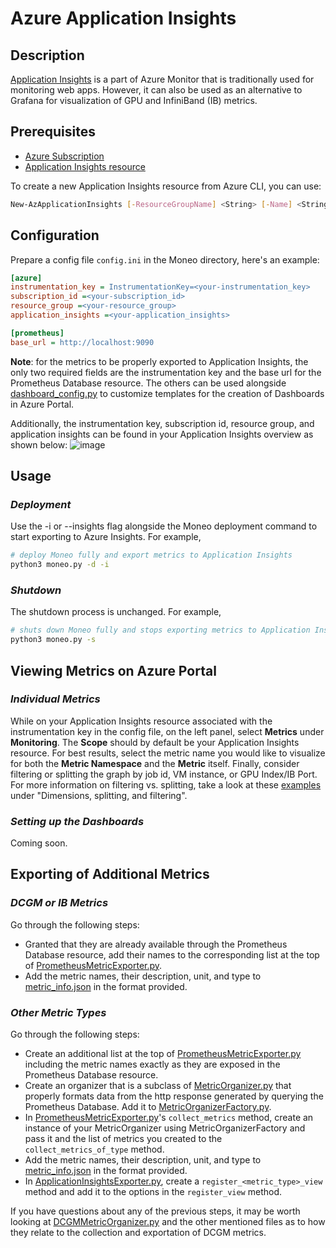 Azure Application Insights
==========================

Description
-----------
[Application Insights](https://docs.microsoft.com/en-us/azure/azure-monitor/app/app-insights-overview) is a part of Azure Monitor that is traditionally used for monitoring web apps. However, it can also be used as an alternative to Grafana for visualization of GPU and InfiniBand (IB) metrics. 

Prerequisites
-------------
- [Azure Subscription](https://azure.microsoft.com/en-us/free/search/?OCID=AIDcmm5edswduu_SEM_42cfb6241b0210cccb1bd4c6a446df9b:G:s&ef_id=42cfb6241b0210cccb1bd4c6a446df9b:G:s&msclkid=42cfb6241b0210cccb1bd4c6a446df9b)
- [Application Insights resource](https://docs.microsoft.com/en-us/azure/azure-monitor/app/create-new-resource)

To create a new Application Insights resource from Azure CLI, you can use:
```sh
New-AzApplicationInsights [-ResourceGroupName] <String> [-Name] <String> [-Location] <String> [-Kind <String>][-Tag <Hashtable>] [-DefaultProfile <IAzureContextContainer>] [-WhatIf] [-Confirm] [<CommonParameters>]
```

Configuration
-------------
Prepare a config file `config.ini` in the Moneo directory, here's an example:

```ini
[azure]
instrumentation_key = InstrumentationKey=<your-instrumentation_key>
subscription_id =<your-subscription_id>
resource_group =<your-resource_group> 
application_insights =<your-application_insights> 

[prometheus]
base_url = http://localhost:9090
```
**Note**: for the metrics to be properly exported to Application Insights, the only two required fields are the instrumentation key and the base url for the Prometheus Database resource. The others can be used alongside [dashboard_config.py](./dashboard_config.py) to customize templates for the creation of Dashboards in Azure Portal. 

Additionally, the instrumentation key, subscription id, resource group, and application insights can be found in your Application Insights overview as shown below: 
![image](https://user-images.githubusercontent.com/71988295/181628840-ee7a8ee9-941b-4c45-a372-d1a8d45bb02e.png)

Usage
-----
### _Deployment_
Use the -i or --insights flag alongside the Moneo deployment command to start exporting to Azure Insights. For example,
```sh
# deploy Moneo fully and export metrics to Application Insights 
python3 moneo.py -d -i
```

### _Shutdown_
The shutdown process is unchanged. For example,
```sh
# shuts down Moneo fully and stops exporting metrics to Application Insights 
python3 moneo.py -s
```

Viewing Metrics on Azure Portal
-------------------------------
### _Individual Metrics_
While on your Application Insights resource associated with the instrumentation key in the config file, on the left panel, select **Metrics** under **Monitoring**. The **Scope** should by default be your Application Insights resource. For best results, select the metric name you would like to visualize for both the **Metric Namespace** and the **Metric** itself. Finally, consider filtering or splitting the graph by job id, VM instance, or GPU Index/IB Port. For more information on filtering vs. splitting, take  a look at these [examples](https://docs.microsoft.com/en-us/azure/azure-monitor/essentials/metrics-aggregation-explained) under "Dimensions, splitting, and filtering".         

### _Setting up the Dashboards_
Coming soon.

Exporting of Additional Metrics
-------------------------------
### _DCGM or IB Metrics_
Go through the following steps:
- Granted that they are already available through the Prometheus Database resource, add their names to the corresponding list at the top of [PrometheusMetricExporter.py](collector/PrometheusMetricCollector.py). 
- Add the metric names, their description, unit, and type to [metric_info.json](./metric_info.json) in the format provided.

### _Other Metric Types_
Go through the following steps:
- Create an additional list at the top of [PrometheusMetricExporter.py](collector/PrometheusMetricCollector.py) including the metric names exactly as they are exposed in the Prometheus Database resource.
- Create an organizer that is a subclass of [MetricOrganizer.py](organizer/MetricOrganizer.py) that properly formats data from the http response generated by querying the Prometheus Database. Add it to [MetricOrganizerFactory.py](organizer/MetricOrganizerFactory.py).
- In [PrometheusMetricExporter.py](collector/PrometheusMetricCollector.py)'s ```collect_metrics``` method, create an instance of your MetricOrganizer using MetricOrganizerFactory and pass it and the list of metrics you created to the ```collect_metrics_of_type``` method.
- Add the metric names, their description, unit, and type to [metric_info.json](./metric_info.json) in the format provided.
- In [ApplicationInsightsExporter.py](exporter/ApplicationInsightsExporter.py), create a ```register_<metric_type>_view``` method and add it to the options in the ```register_view``` method.

If you have questions about any of the previous steps, it may be worth looking at [DCGMMetricOrganizer.py](organizer/DCGMMetricOrganizer.py) and the other mentioned files as to how they relate to the collection and exportation of DCGM metrics.  

